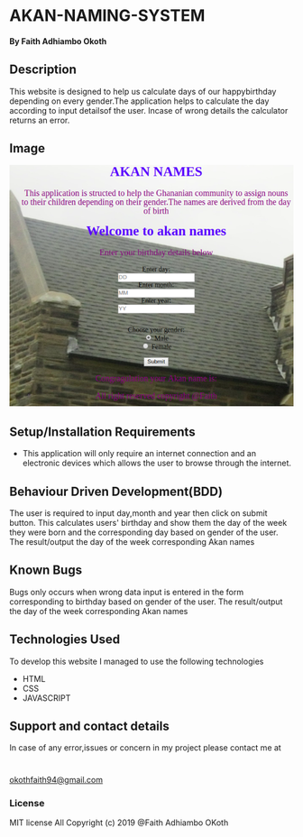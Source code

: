 # AKAN-NAMING-SYSTEM
#### 
#### By **Faith Adhiambo Okoth**
## Description
This website is designed to help us calculate days of our happybirthday depending on every gender.The application helps to calculate the day according to input detailsof the user. Incase of wrong details the calculator returns an error.

## Image 
![image](images/akan.png)
## Setup/Installation Requirements
* This application will only require an internet connection and an electronic devices which allows the user to browse through the internet.
## Behaviour Driven Development(BDD)
The user is required to input day,month and year then click on submit button.
This calculates users' birthday and show them the day of the week they were born and the corresponding day based on gender of the user.
The result/output the day of the week corresponding Akan names

## Known Bugs
Bugs only occurs when wrong data input is entered in the form corresponding to birthday based on gender of the user.
The result/output the day of the week corresponding Akan names
## Technologies Used
To develop this website I managed to use the following technologies
* HTML
* CSS
* JAVASCRIPT

## Support and contact details
In case of any error,issues or concern in my project please contact me at
#
okothfaith94@gmail.com
### License
MIT license All Copyright (c) 2019 @Faith Adhiambo OKoth 